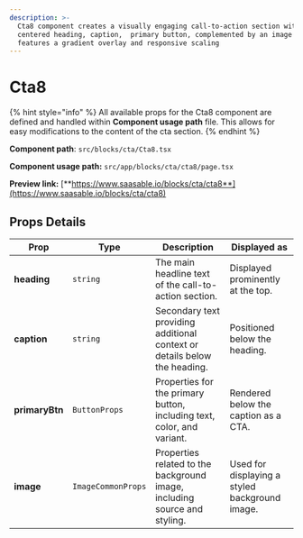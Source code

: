 ```yaml
---
description: >-
  Cta8 component creates a visually engaging call-to-action section with a
  centered heading, caption,  primary button, complemented by an image that
  features a gradient overlay and responsive scaling
---
```


# Cta8

{% hint style="info" %}
All available props for the Cta8 component are defined and handled within **Component usage path** file. This allows for easy modifications to the content of the cta section.
{% endhint %}

**Component path**: `src/blocks/cta/Cta8.tsx`

**Component usage path:**  `src/app/blocks/cta/cta8/page.tsx`

**Preview link:** [**https://www.saasable.io/blocks/cta/cta8**](https://www.saasable.io/blocks/cta/cta8)

## Props Details

| Prop           | Type               | Description                                                               | Displayed as                                   |
| -------------- | ------------------ | ------------------------------------------------------------------------- | ---------------------------------------------- |
| **heading**    | `string`           | The main headline text of the call-to-action section.                     | Displayed prominently at the top.              |
| **caption**    | `string`           | Secondary text providing additional context or details below the heading. | Positioned below the heading.                  |
| **primaryBtn** | `ButtonProps`      | Properties for the primary button, including text, color, and variant.    | Rendered below the caption as a CTA.           |
| **image**      | `ImageCommonProps` | Properties related to the background image, including source and styling. | Used for displaying a styled background image. |
